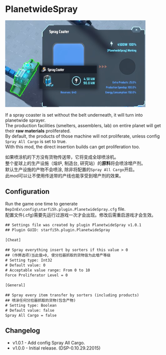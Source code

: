 # PlanetwideSpray

![demo](https://raw.githubusercontent.com/starfi5h/DSP_Mod/dev/PlanetwideSpray/img/demo1.jpg)  

If a spray coaster is set without the belt underneath, it will turn into planetwide sprayer.  
The production facilities (smelters, assemblers, lab) on entire planet will get their **raw materials** proliferated.  
By default, the products of those machine will not proliferate, unless config `Spray All Cargo` is set to true.  
With this mod, the direct insertion builds can get proliferation too.  

如果喷涂机的下方没有货物传送带，它将变成全球喷涂机。  
整个星球上的生产设施（熔炉, 制造台, 研究站）的**原料**将会喷涂增产剂。  
默认生产设施的产物不会喷涂, 除非将配置的`Spray All Cargo`开启。  
此mod可以让不使用传送带的产线也能享受到增产剂的效果。  


## Configuration
Run the game one time to generate `BepInEx\config\starfi5h.plugin.PlanetwideSpray.cfg` file.  
配置文件(.cfg)需要先运行过游戏一次才会出现。修改后需重启游戏才会生效。  
 
```
## Settings file was created by plugin PlanetwideSpray v1.0.1
## Plugin GUID: starfi5h.plugin.PlanetwideSpray

[Cheat]

## Spray everything insert by sorters if this value > 0
## (作弊选项)当此值>0, 使分捡器抓取的货物皆为此增产等级
# Setting type: Int32
# Default value: 0
# Acceptable value range: From 0 to 10
Force Proliferator Level = 0

[General]

## Spray every item transfer by sorters (including products)
## 喷涂任何分捡器抓取的货物(包含产物)
# Setting type: Boolean
# Default value: false
Spray All Cargo = false

```

## Changelog

- v1.0.1 - Add config Spray All Cargo.   
- v1.0.0 - Initial release. (DSP-0.10.29.22015)  